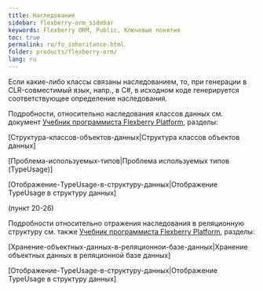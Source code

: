 ```yaml
---
title: Наследование 
sidebar: flexberry-orm_sidebar
keywords: Flexberry ORM, Public, Ключевые понятия
toc: true
permalink: ru/fo_inheritance.html
folder: products/flexberry-orm/
lang: ru
---
```


Если какие-либо классы связаны наследованием, то, при генерации в CLR-совместимый язык, напр., в C#, в исходном коде генерируется соответствующее определение наследования.


Подробности, относительно наследования классов данных см. документ [Учебник программиста Flexberry Platform](Учебник-программиста--flexberry-platform.html), разделы:


[Структура-классов-объектов-данных|Структура классов объектов данных]


[Проблема-используемых-типов|Проблема используемых типов (TypeUsage)]


[Отображение-TypeUsage-в-структуру-данных|Отображение TypeUsage в структуру данных]

(пункт 20-26) 


Подробности относительно отражения наследования в реляционную структуру см. также [Учебник программиста Flexberry Platform](Учебник-программиста--flexberry-platform.html), разделы:


[Хранение-объектных-данных-в-реляционнои-базе-данных|Хранение объектных данных в реляционной базе данных]


[Отображение-TypeUsage-в-структуру-данных|Отображение TypeUsage в структуру данных]


